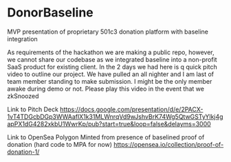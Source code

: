 # DonorBaseline
MVP presentation of proprietary 501c3 donation platform with baseline integration

As requirements of the hackathon we are making a public repo, however, we cannot share our codebase as we integrated baseline into a non-profit SaaS product for existing client. In the 2 days we had here is q quick pitch video to outline our project. We have pulled an all nighter and I am last of team member standing to make submission. I might be the only member awake during demo or not. Please play this video in the event that we zkSnoozed


Link to Pitch Deck https://docs.google.com/presentation/d/e/2PACX-1vT4TDGcbDGp3WWAaflX1k31MLWnrqVd9wJshvBrK74Wg5QtwGSTyYlkj4gapPX1dG4282xkbU1WwrKp/pub?start=true&loop=false&delayms=3000

Link to OpenSea Polygon Minted from presence of baselined proof of donation (hard code to MPA for now) https://opensea.io/collection/proof-of-donation-1/
